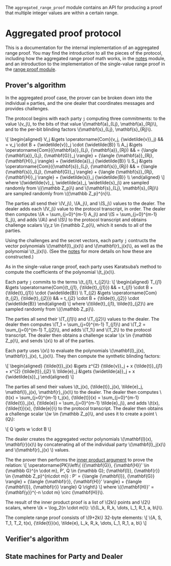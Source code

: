 The `aggregated_range_proof` module contains an API for producing a proof that multiple integer values are within a certain range.

Aggregated proof protocol
=========================

This is a documentation for the internal implementation of an aggregated range proof. You may find the introduction to all the pieces of the protocol, including how the aggregated range proof math works, in the [notes](../notes/index.html#aggregated-range-proof) module, and an introduction to the implementation of the single-value range proof in the [range proof module](../range_proof/index.html).

Prover's algorithm
------------------

In the aggregated proof case, the prover can be broken down into the individual `m` parties, and the one dealer that coordinates messages and provides challenges.

The protocol begins with each party `j` computing three commitments: to the value \\(v_j\\), to the bits of that value \\(\mathbf{a}\_{Lj}, \mathbf{a}\_{Rj}\\), and to the per-bit blinding factors \\(\mathbf{s}\_{Lj}, \mathbf{s}\_{Rj}\\).

\\[
\begin{aligned}
V_j &\gets \operatorname{Com}(v_j, {\widetilde{v}}\_j)                   && = v_j \cdot B + {\widetilde{v}}\_j \cdot {\widetilde{B}} \\\\
A_j &\gets \operatorname{Com}({\mathbf{a}}\_{Lj}, {\mathbf{a}}\_{Rj}) && = {\langle {\mathbf{a}}\_{Lj}, {\mathbf{G}}\_j \rangle} + {\langle {\mathbf{a}}\_{Rj}, {\mathbf{H}}\_j \rangle} + {\widetilde{a}}\_j {\widetilde{B}} \\\\
S_j &\gets \operatorname{Com}({\mathbf{s}}\_{Lj}, {\mathbf{s}}\_{Rj}) && = {\langle {\mathbf{s}}\_{Lj}, {\mathbf{G}}\_j \rangle} + {\langle {\mathbf{s}}\_{Rj}, {\mathbf{H}}\_j \rangle} + {\widetilde{s}}\_j {\widetilde{B}} \\\\
\end{aligned}
\\] where \\(\widetilde{v}\_j, \widetilde{a}\_j, \widetilde{s}\_j\\) are sampled randomly
from \\({\mathbb Z\_p}\\) and \\(\mathbf{s}\_{Lj}, \mathbf{s}\_{Rj}\\) are sampled randomly from \\({\mathbb Z\_p}^{n}\\).

The parties all send their \\(V_j\\), \\(A_j\\), and \\(S_j\\) values to the dealer. The dealer adds each \\(V_j\\) value to the protocol transcript, in order. The dealer then computes \\(A = \sum_{j=0}^{m-1} A_j\\) and \\(S = \sum_{j=0}^{m-1} S_j\\), and adds \\(A\\) and \\(S\\) to the protocol transcript and obtains challenge scalars \\(y,z \in {\mathbb Z\_p}\\), which it sends to all of the parties.

Using the challenges and the secret vectors, each party `j` contructs the vector polynomials \\(\mathbf{l}\_j(x)\\) and \\(\mathbf{r}\_j(x)\\), as well as the polynomial \\(t_j(x)\\). (See the [notes](../notes/index.html#blinding-the-inner-product-1) for more details on how these are constructed.)

As in the single-value range proof, each party uses Karatsuba’s method to compute the coefficients of the polynomial \\(t_j(x)\\).

Each party `j` commits to the terms \\(t_{j1}, t_{j2}\\):
\\[
\begin{aligned}
T\_{j1} &\gets \operatorname{Com}(t\_{j1}, {\tilde{t}\_{j1}})  && = t\_{j1} \cdot B + {\tilde{t}\_{j1}} \cdot {\widetilde{B}} \\\\
T\_{j2} &\gets \operatorname{Com}(t\_{j2}, {\tilde{t}\_{j2}})  && = t\_{j2} \cdot B + {\tilde{t}\_{j2}} \cdot {\widetilde{B}}
\end{aligned}
\\] where \\(\tilde{t}\_{j1}, \tilde{t}\_{j2}\\) are sampled randomly from \\({\mathbb Z\_p}\\).

The parties all send their \\(T_{j1}\\) and \\(T_{j2}\\) values to the dealer. The dealer then computes \\(T_1 = \sum_{j=0}^{m-1} T_{j1}\\) and \\(T_2 = \sum_{j=0}^{m-1} T_{j2}\\), and adds \\(T_1\\) and \\(T_2\\) to the protocol transcript. The dealer then obtains a challenge scalar \\(x \in {\mathbb Z\_p}\\), and sends \\(x\\) to all of the parties.

Each party uses \\(x\\) to evaluate the polynomials \\(\mathbf{l}\_j(x), \mathbf{r}\_j(x), t\_j(x)\\). They then compute the synthetic blinding factors:

\\[
\begin{aligned}
  {\tilde{t}}\_j(x) &\gets z^{2} {\tilde{v}}\_j + x {\tilde{t}}\_{j1} + x^{2} {\tilde{t}}\_{j2} \\\\
   \tilde{e}\_j     &\gets {\widetilde{a}}\_j   + x {\widetilde{s}}\_j
\end{aligned}
\\]

The parties all send their values \\(t_j(x), {\tilde{t}}\_j(x), \tilde{e}\_j, \mathbf{l}\_j(x), \mathbf{r}\_j(x)\\) to the dealer. The dealer then computes \\(t(x) = \sum_{j=0}^{m-1} t_j(x), {\tilde{t}}(x) = \sum_{j=0}^{m-1} {\tilde{t}}\_j(x),  {\tilde{e}} = \sum_{j=0}^{m-1} \tilde{e}\_j\\), and adds \\(t(x), {\tilde{t}}(x), {\tilde{e}}\\) to the protocol transcript. The dealer then obtains a challenge scalar \\(w \in {\mathbb Z\_p}\\), and uses it to create a point \\(Q\\):

\\[
	Q \gets  w \cdot B
\\]

The dealer creates the aggregated vector polynomials \\(\mathbf{l}(x), \mathbf{r}(x)\\) by concatenating all of the individual party \\(\mathbf{l}\_j(x)\\) and \\(\mathbf{r}\_j(x) \\) values.

The the prover then performs the [inner product argument](../inner_product_proof/index.html) to prove the relation:
\\[
\operatorname{PK}\left\\{
  ({\mathbf{G}}, {\mathbf{H}}' \in {\mathbb G}^{n \cdot m}, P', Q \in {\mathbb G}; {\mathbf{l}}, {\mathbf{r}} \in {\mathbb Z\_p}^{n\cdot m})
  : P' = {\langle {\mathbf{l}}, {\mathbf{G}} \rangle} + {\langle {\mathbf{r}}, {\mathbf{H}}' \rangle} + {\langle {\mathbf{l}}, {\mathbf{r}} \rangle} Q
\right\\}
\\] where \\({\mathbf{H}}' = {\mathbf{y}}^{-n \cdot m} \circ {\mathbf{H}}\\).

The result of the inner product proof is a list of \\(2k\\) points and \\(2\\) scalars, where \\(k = \log_2(n \cdot m)\\): \\(\\{L\_k, R\_k, \\dots, L\_1, R\_1, a, b\\}\\).

The complete range proof consists of \\(9+2k\\) 32-byte elements:
\\[
  \\{A, S, T_1, T_2, t(x), {\tilde{t}}(x), \tilde{e}, L\_k, R\_k, \\dots, L\_1, R\_1, a, b\\}
\\]



Verifier's algorithm
--------------------



State machines for Party and Dealer
-------------------------------------







